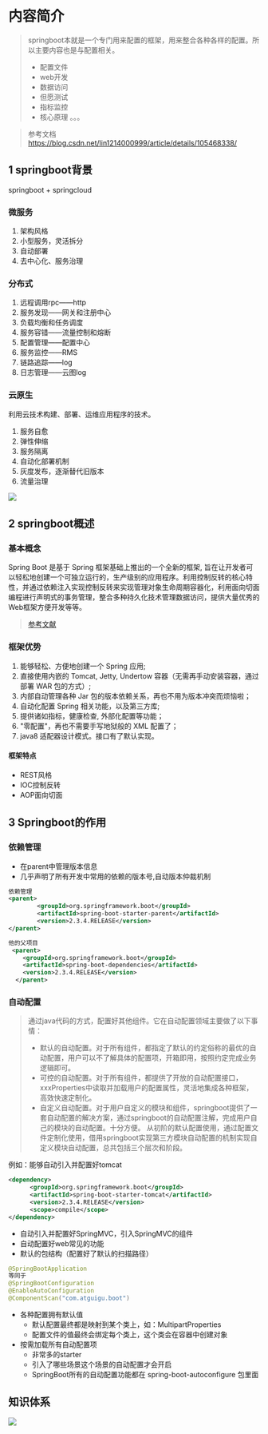 
# 内容简介
> springboot本就是一个专门用来配置的框架，用来整合各种各样的配置。所以主要内容也是与配置相关。
> * 配置文件
> * web开发
> * 数据访问
> * 但愿测试
> * 指标监控
> * 核心原理
> 。。。

> 参考文档
> https://blog.csdn.net/lin1214000999/article/details/105468338/
## 1 springboot背景
springboot + springcloud
### 微服务
1. 架构风格
2. 小型服务，灵活拆分
3. 自动部署
4. 去中心化、服务治理


### 分布式
1. 远程调用rpc——http
2. 服务发现——网关和注册中心
3. 负载均衡和任务调度
4. 服务容错——流量控制和熔断
5. 配置管理——配置中心
6. 服务监控——RMS
7. 链路追踪——log
8. 日志管理——云图log


### 云原生
利用云技术构建、部署、运维应用程序的技术。
1. 服务自愈
2. 弹性伸缩
3. 服务隔离
4. 自动化部署机制
5. 灰度发布，逐渐替代旧版本
6. 流量治理


![](image/2022-11-17-09-35-48.png)


## 2 springboot概述

### 基本概念
Spring Boot 是基于 Spring 框架基础上推出的一个全新的框架, 旨在让开发者可以轻松地创建一个可独立运行的，生产级别的应用程序。利用控制反转的核心特性，并通过依赖注入实现控制反转来实现管理对象生命周期容器化，利用面向切面编程进行声明式的事务管理，整合多种持久化技术管理数据访问，提供大量优秀的Web框架方便开发等等。

> [参考文献](https://www.yuque.com/atguigu/springboot/na3pfd)


### 框架优势

1. 能够轻松、方便地创建一个 Spring 应用;
2. 直接使用内嵌的 Tomcat, Jetty, Undertow 容器（无需再手动安装容器，通过部署 WAR 包的方式）;
3. 内部自动管理各种 Jar 包的版本依赖关系，再也不用为版本冲突而烦恼啦；
4. 自动化配置 Spring 相关功能，以及第三方库;
5. 提供诸如指标，健康检查, 外部化配置等功能；
6. "零配置"，再也不需要手写地狱般的 XML 配置了；
7. java8 适配器设计模式。接口有了默认实现。

#### 框架特点

* REST风格
* IOC控制反转
* AOP面向切面

## 3 Springboot的作用

### 依赖管理
* 在parent中管理版本信息
* 几乎声明了所有开发中常用的依赖的版本号,自动版本仲裁机制

```xml
依赖管理    
<parent>
        <groupId>org.springframework.boot</groupId>
        <artifactId>spring-boot-starter-parent</artifactId>
        <version>2.3.4.RELEASE</version>
</parent>

他的父项目
 <parent>
    <groupId>org.springframework.boot</groupId>
    <artifactId>spring-boot-dependencies</artifactId>
    <version>2.3.4.RELEASE</version>
  </parent>

```

### 自动配置
> 通过java代码的方式，配置好其他组件。它在自动配置领域主要做了以下事情：
> * 默认的自动配置。对于所有组件，都指定了默认的约定俗称的最优的自动配置，用户可以不了解具体的配置项，开箱即用，按照约定完成业务逻辑即可。
> * 可控的自动配置。对于所有组件，都提供了开放的自动配置接口，xxxProperties中读取并加载用户的配置属性，灵活地集成各种框架，高效快速定制化。
> * 自定义自动配置。对于用户自定义的模块和组件，springboot提供了一套自动配置的解决方案，通过springboot的自动配置注解，完成用户自己的模块的自动配置。十分方便。
> 从初阶的默认配置使用，通过配置文件定制化使用，借用springboot实现第三方模块自动配置的机制实现自定义模块自动配置，总共包括三个层次和阶段。
  

例如：能够自动引入并配置好tomcat

```xml
<dependency>
      <groupId>org.springframework.boot</groupId>
      <artifactId>spring-boot-starter-tomcat</artifactId>
      <version>2.3.4.RELEASE</version>
      <scope>compile</scope>
</dependency>
```

* 自动引入并配置好SpringMVC，引入SpringMVC的组件
* 自动配置好web常见的功能
* 默认的包结构（配置好了默认的扫描路径）

```java
@SpringBootApplication
等同于
@SpringBootConfiguration
@EnableAutoConfiguration
@ComponentScan("com.atguigu.boot")
```

* 各种配置拥有默认值
  * 默认配置最终都是映射到某个类上，如：MultipartProperties
  * 配置文件的值最终会绑定每个类上，这个类会在容器中创建对象
* 按需加载所有自动配置项
  * 非常多的starter
  * 引入了哪些场景这个场景的自动配置才会开启
  * SpringBoot所有的自动配置功能都在 spring-boot-autoconfigure 包里面


## 知识体系
![](image/2023-11-18-20-31-33.png)